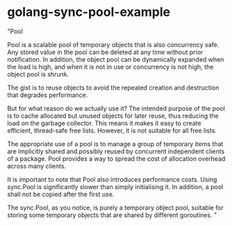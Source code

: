# golang-sync-pool-example


"Pool

Pool is a scalable pool of temporary objects that is also concurrency safe. Any stored value in the pool can be deleted at any time without prior notification. In addition, the object pool can be dynamically expanded when the load is high, and when it is not in use or concurrency is not high, the object pool is shrunk.

The gist is to reuse objects to avoid the repeated creation and destruction that degrades performance.

But for what reason do we actually use it?
The intended purpose of the pool is to cache allocated but unused objects for later reuse, thus reducing the load on the garbage collector. This means it makes it easy to create efficient, thread-safe free lists. However, it is not suitable for all free lists.

The appropriate use of a pool is to manage a group of temporary items that are implicitly shared and possibly reused by concurrent independent clients of a package. Pool provides a way to spread the cost of allocation overhead across many clients.

It is important to note that Pool also introduces performance costs. Using sync.Pool is significantly slower than simply initialising it. In addition, a pool shall not be copied after the first use.

The sync.Pool, as you notice, is purely a temporary object pool, suitable for storing some temporary objects that are shared by different goroutines.
"

